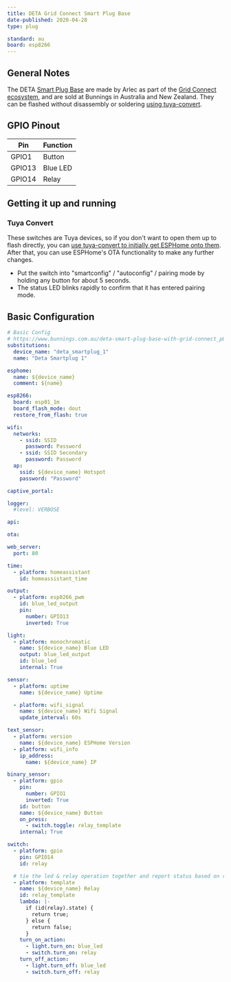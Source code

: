 ```yaml
---
title: DETA Grid Connect Smart Plug Base
date-published: 2020-04-28
type: plug

standard: au
board: esp8266
---
```


## General Notes

The DETA [Smart Plug Base](https://www.bunnings.com.au/deta-smart-plug-base-with-grid-connect_p0098817) are made by Arlec as part of the [Grid Connect ecosystem](https://grid-connect.com.au/), and are sold at Bunnings in Australia and New Zealand. They can be flashed without disassembly or soldering [using tuya-convert](#tuya-convert).

## GPIO Pinout

| Pin    | Function |
| ------ | -------- |
| GPIO1  | Button   |
| GPIO13 | Blue LED |
| GPIO14 | Relay    |

## Getting it up and running

### Tuya Convert

These switches are Tuya devices, so if you don't want to open them up to flash directly, you can [use tuya-convert to initially get ESPHome onto them](/guides/tuya-convert/). After that, you can use ESPHome's OTA functionality to make any further changes.

- Put the switch into "smartconfig" / "autoconfig" / pairing mode by holding any button for about 5 seconds.
- The status LED blinks rapidly to confirm that it has entered pairing mode.

## Basic Configuration

```yaml
# Basic Config
# https://www.bunnings.com.au/deta-smart-plug-base-with-grid-connect_p0098817
substitutions:
  device_name: "deta_smartplug_1"
  name: "Deta Smartplug 1"

esphome:
  name: ${device_name}
  comment: ${name}

esp8266:
  board: esp01_1m
  board_flash_mode: dout
  restore_from_flash: true

wifi:
  networks:
    - ssid: SSID
      password: Password
    - ssid: SSID Secondary
      password: Password
  ap:
    ssid: ${device_name} Hotspot
    password: "Password"

captive_portal:

logger:
  #level: VERBOSE

api:

ota:

web_server:
  port: 80

time:
  - platform: homeassistant
    id: homeassistant_time

output:
  - platform: esp8266_pwm
    id: blue_led_output
    pin:
      number: GPIO13
      inverted: True

light:
  - platform: monochromatic
    name: ${device_name} Blue LED
    output: blue_led_output
    id: blue_led
    internal: True

sensor:
  - platform: uptime
    name: ${device_name} Uptime

  - platform: wifi_signal
    name: ${device_name} Wifi Signal
    update_interval: 60s

text_sensor:
  - platform: version
    name: ${device_name} ESPHome Version
  - platform: wifi_info
    ip_address:
      name: ${device_name} IP

binary_sensor:
  - platform: gpio
    pin:
      number: GPIO1
      inverted: True
    id: button
    name: ${device_name} Button
    on_press:
      - switch.toggle: relay_template
    internal: True

switch:
  - platform: gpio
    pin: GPIO14
    id: relay

  # tie the led & relay operation together and report status based on relay state
  - platform: template
    name: ${device_name} Relay
    id: relay_template
    lambda: |-
      if (id(relay).state) {
        return true;
      } else {
        return false;
      }
    turn_on_action:
      - light.turn_on: blue_led
      - switch.turn_on: relay
    turn_off_action:
      - light.turn_off: blue_led
      - switch.turn_off: relay
```
